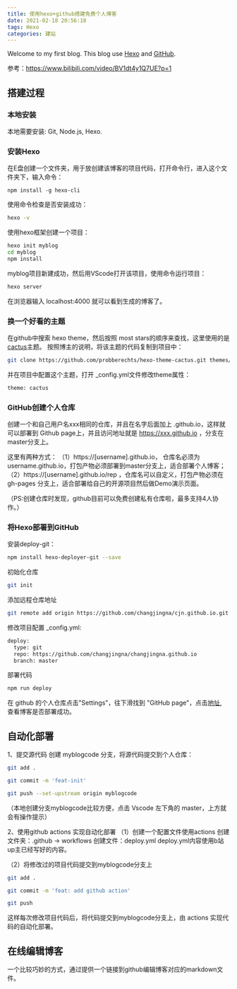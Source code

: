 ```yaml
---
title: 使用hexo+github搭建免费个人博客
date: 2021-02-18 20:56:18
tags: Hexo
categories: 建站
---
```

Welcome to my first blog. This blog use [Hexo](https://hexo.io/) and [GitHub](https://github.com/hexojs/hexo/issues).

参考：https://www.bilibili.com/video/BV1dt4y1Q7UE?p=1

## 搭建过程

### 本地安装
本地需要安装: Git, Node.js, Hexo.

### 安装Hexo
在E盘创建一个文件夹，用于放创建该博客的项目代码，打开命令行，进入这个文件夹下，输入命令：

```
npm install -g hexo-cli
```

使用命令检查是否安装成功：

``` bash
hexo -v
```

使用hexo框架创建一个项目：

```bash
hexo init myblog
cd myblog
npm install
```

myblog项目新建成功，然后用VScode打开该项目，使用命令运行项目：

```bash
hexo server

```

在浏览器输入 localhost:4000 就可以看到生成的博客了。


### 换一个好看的主题

在github中搜索 hexo theme，然后按照 most stars的顺序来查找，这里使用的是 [cactus](https://github.com/probberechts/hexo-theme-cactus)主题。
按照博主的说明，将该主题的代码复制到项目中：

```bash
git clone https://github.com/probberechts/hexo-theme-cactus.git themes/cactus
```

并在项目中配置这个主题，打开 _config.yml文件修改theme属性：
```bash
theme: cactus
```


### GitHub创建个人仓库

创建一个和自己用户名xxx相同的仓库，并且在名字后面加上 .github.io，这样就可以部署到 Github page上，并且访问地址就是  https://xxx.github.io ，分支在master分支上。

这里有两种方式：
（1）https://[username].github.io， 仓库名必须为 username.github.io，打包产物必须部署到master分支上，适合部署个人博客；
（2）https://[username].github.io/rep ，仓库名可以自定义，打包产物必须在 gh-pages 分支上，适合部署给自己的开源项目然后做Demo演示页面。

（PS:创建仓库时发现，github目前可以免费创建私有仓库啦，最多支持4人协作。）


### 将Hexo部署到GitHub

安装deploy-git：
```bash
npm install hexo-deployer-git --save
```

初始化仓库
```bash
git init
```

添加远程仓库地址
```bash
git remote add origin https://github.com/changjingna/cjn.github.io.git
```

修改项目配置 _config.yml:
```bash
deploy:
  type: git
  repo: https://github.com/changjingna/changjingna.github.io
  branch: master
```

部署代码
```bash
npm run deploy
```

在 github 的个人仓库点击"Settings"，往下滑找到 "GitHub page"，点击[地址](https://changjingna.github.io/), 查看博客是否部署成功。

## 自动化部署

1、提交源代码
创建 myblogcode 分支，将源代码提交到个人仓库：
```bash
git add .

git commit -m 'feat-init'

git push --set-upstream origin myblogcode
```
（本地创建分支myblogcode比较方便，点击 Vscode 左下角的 master，上方就会有操作提示）

2、使用github actions 实现自动化部署
（1）创建一个配置文件使用actions
创建文件夹：.github -> workflows
创建文件：deploy.yml
deploy.yml内容使用b站up主已经写好的内容。

（2）将修改过的项目代码提交到myblogcode分支上
```bash
git add .

git commit -m 'feat: add github action'

git push
```

这样每次修改项目代码后，将代码提交到myblogcode分支上，由 actions 实现代码的自动化部署。


## 在线编辑博客
一个比较巧妙的方式，通过提供一个链接到github编辑博客对应的markdown文件。







